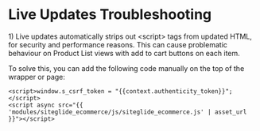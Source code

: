 # Live Updates Troubleshooting

1\) Live updates automatically strips out \<script> tags from updated HTML, for security and performance reasons. This can cause problematic behaviour on Product List views with add to cart buttons on each item.

To solve this, you can add the following code manually on the top of the wrapper or page:

```liquid
<script>window.s_csrf_token = "{{context.authenticity_token}}";</script>
<script async src="{{ 'modules/siteglide_ecommerce/js/siteglide_ecommerce.js' | asset_url }}"></script>
```

